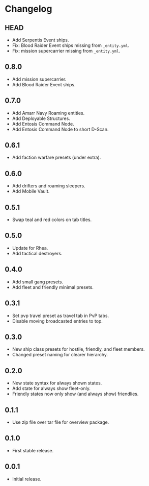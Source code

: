 # Changelog

## HEAD

- Add Serpentis Event ships.
- Fix: Blood Raider Event ships missing from `_entity.yml`.
- Fix: mission supercarrier missing from `_entity.yml`.

## 0.8.0

- Add mission supercarrier.
- Add Blood Raider Event ships.

## 0.7.0

- Add Amarr Navy Roaming entities.
- Add Deployable Structures.
- Add Entosis Command Node.
- Add Entosis Command Node to short D-Scan.

## 0.6.1

- Add faction warfare presets (under extra).

## 0.6.0

- Add drifters and roaming sleepers.
- Add Mobile Vault.

## 0.5.1

- Swap teal and red colors on tab titles.

## 0.5.0

- Update for Rhea.
- Add tactical destroyers.

## 0.4.0

- Add small gang presets.
- Add fleet and friendly minimal presets.

## 0.3.1

- Set pvp travel preset as travel tab in PvP tabs.
- Disable moving broadcasted entries to top.

## 0.3.0

- New ship class presets for hostile, friendly, and fleet members.
- Changed preset naming for clearer hierarchy.

## 0.2.0

- New state syntax for always shown states.
- Add state for always show fleet-only.
- Friendly states now only show (and always show) friendlies.

## 0.1.1

- Use zip file over tar file for overview package.

## 0.1.0

- First stable release.

## 0.0.1

- Initial release.
